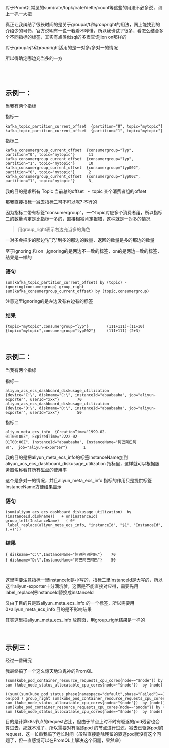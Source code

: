对于PromQL常见的sum/rate/topk/irate/delte/count等这些的用法不必多说，网上一抓一大把



真正让我纠结了很长时间的是关于group*left和group*right的用法，网上能找到的介绍少的可怜，官方说明有一说一我看不咋懂，所以我也试了很多，看怎么结合多个不同指标的标签，其实有点类似sql的多表查询jion on那样的



对于group*left和group*right适用的是一对多/多对一的情况



所以得确定哪边充当多的一方



##  



## 示例一：



当我有两个指标



指标一

    kafka_topic_partition_current_offset  {partition="0", topic="mytopic"}      111
    kafka_topic_partition_current_offset  {partition="1", topic="mytopic"}      111

指标二

    kafka_consumergroup_current_offset  {consumergroup="lyp",  partition="0", topic="mytopic"}      11
    kafka_consumergroup_current_offset  {consumergroup="lyp",  partition="1", topic="mytopic"}      10
    kafka_consumergroup_current_offset  {consumergroup="lyp002",  partition="0", topic="mytopic"}      2
    kafka_consumergroup_current_offset  {consumergroup="lyp002",  partition="1", topic="mytopic"}      3_

我的目的是求所有 Topic 当前总的offset   -  topic 某个消费者组的offset    



那我直接指标一减去指标二可不可以呢? 不行的



因为指标二带有标签"consumergroup"，一个topic对应多个消费者组，所以指标二的数量肯定是比指标一多的，直接相减肯定报错，这种就是一对多的情况



> 用group\_right表示右边充当多的角色



一对多会把少的那边"扩充"到多的那边的数量，返回的数量是多的那边的数量

至于ignoring 和 on  ,ignoring的是两边不一致的标签，on的是两边一致的标签，结果是一样的



### 语句

`sum(kafka_topic_partition_current_offset) by (topic) - ignoring(consumergroup) group_right sum(kafka_consumergroup_current_offset) by (topic,consumergroup)`

注意这里ignoring的是左边没有右边有的标签



### 结果

    {topic="mytopic",consumergroup="lyp"}        (111+111)-(11+10)
    {topic="mytopic",consumergroup="lyp002"}     (111+111)-(2+3)

 



## 示例二：



当我有两个指标



指标一

    aliyun_acs_ecs_dashboard_diskusage_utilization  {device="C:\", diskname="C:\", instanceId="abaabaaba", job="aliyun-exporter", userId="xxx"}        70
    aliyun_acs_ecs_dashboard_diskusage_utilization  {device="D:\", diskname="D:\", instanceId="abaabaaba", job="aliyun-exporter", userId="xxx"}        50

指标二

    aliyun_meta_ecs_info  {CreationTime="1999-02-01T00:00Z", ExpiredTime="2222-02-01T00:00Z", InstanceId="abaabaaba", InstanceName="阿巴阿巴阿巴",  job="aliyun-exporter"}       1

我的目的是把aliyun\_meta\_ecs\_info的标签InstanceName加到aliyun\_acs\_ecs\_dashboard\_diskusage\_utilization 指标里，这样就可以根据服务器名称看其所有磁盘的使用率



这个是多对一的情况，并且aliyun\_meta\_ecs\_info 指标的作用只是提供标签InstanceName方便结果显示





### 语句

    (sum(aliyun_acs_ecs_dashboard_diskusage_utilization)  by (instanceId,diskname))   + on(instanceId)  group_left(InstanceName)   ( 0*   label_replace(aliyun_meta_ecs_info, "instanceId", "$1", "InstanceId", "(.+)"))



### 结果

    { diskname="C:\",InstanceName="阿巴阿巴阿巴"}    70
    { diskname="D:\",InstanceName="阿巴阿巴阿巴"}    50

 



这里需要注意指标一里instanceId是小写的，指标二里InstanceId是大写的，所以这个aliyun-exporter十分滴坑爹，这俩是不能直接对应得，需要先用label\_replace把InstanceId替换成instanceId



又由于目的只是取aliyun\_meta\_ecs\_info 的一个标签，所以需要用0\*aliyun\_meta\_ecs\_info 目的是不影响结果



其实这里把aliyun\_meta\_ecs\_info 放前面，用group\_right结果是一样的



 



## 示例三：



经过一番研究



我最终搞了一个这么惊天地泣鬼神的PromQL

    (sum(kube_pod_container_resource_requests_cpu_cores{node=~"$node"}) by (node)  / 
    sum (kube_node_status_allocatable_cpu_cores{node=~"$node"})  by (node)   * 100 ) - 
    ((sum((sum(kube_pod_status_phase{namespace="default",phase="Failed"}==1) by (pod)) * 
    on(pod ) group_right sum(kube_pod_container_resource_requests_cpu_cores{node=~"$node"}) by (pod,node)  ) by(node) /
    sum (kube_node_status_allocatable_cpu_cores{node=~"$node"})  by (node)) *100)  or 
    sum(kube_pod_container_resource_requests_cpu_cores{node=~"$node"}) by (node)  / 
    sum (kube_node_status_allocatable_cpu_cores{node=~"$node"})  by (node)   * 100

目的是计算k8s节点的request占比，但由于节点上时不时有驱逐的pod残留也会算进去，那就不准了，所以需要对有驱逐pod 的节点进行过滤，减去已驱逐pod的request，这一长串我搞了老长时间（虽然直接删除残留的驱逐pod就没有这个问题了，但一直感觉可以在PromQL上解决这个问题，果然😃）

